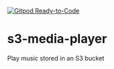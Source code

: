 [![Gitpod Ready-to-Code](https://img.shields.io/badge/Gitpod-Ready--to--Code-blue?logo=gitpod)](https://gitpod.io/#https://github.com/kaklakariada/s3-media-player) 

# s3-media-player
Play music stored in an S3 bucket
